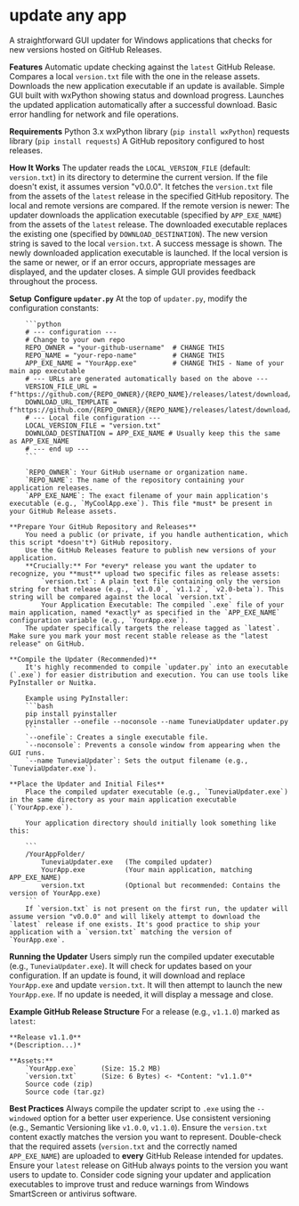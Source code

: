 # update any app

A straightforward GUI updater for Windows applications that checks for new versions hosted on GitHub Releases.

**Features**
	Automatic update checking against the `latest` GitHub Release.
	Compares a local `version.txt` file with the one in the release assets.
	Downloads the new application executable if an update is available.
	Simple GUI built with wxPython showing status and download progress.
	Launches the updated application automatically after a successful download.
	Basic error handling for network and file operations.

**Requirements**
	Python 3.x
	wxPython library (`pip install wxPython`)
	requests library (`pip install requests`)
	A GitHub repository configured to host releases.

**How It Works**
	The updater reads the `LOCAL_VERSION_FILE` (default: `version.txt`) in its directory to determine the current version. If the file doesn't exist, it assumes version "v0.0.0".
	It fetches the `version.txt` file from the assets of the `latest` release in the specified GitHub repository.
	The local and remote versions are compared.
	If the remote version is newer:
		The updater downloads the application executable (specified by `APP_EXE_NAME`) from the assets of the `latest` release.
		The downloaded executable replaces the existing one (specified by `DOWNLOAD_DESTINATION`).
		The new version string is saved to the local `version.txt`.
		A success message is shown.
		The newly downloaded application executable is launched.
	If the local version is the same or newer, or if an error occurs, appropriate messages are displayed, and the updater closes.
	A simple GUI provides feedback throughout the process.

**Setup**
	**Configure `updater.py`**
		At the top of `updater.py`, modify the configuration constants:

		```python
		# --- configuration ---
		# Change to your own repo
		REPO_OWNER = "your-github-username"  # CHANGE THIS
		REPO_NAME = "your-repo-name"         # CHANGE THIS
		APP_EXE_NAME = "YourApp.exe"         # CHANGE THIS - Name of your main app executable
		# --- URLs are generated automatically based on the above ---
		VERSION_FILE_URL = f"https://github.com/{REPO_OWNER}/{REPO_NAME}/releases/latest/download/version.txt"
		DOWNLOAD_URL_TEMPLATE = f"https://github.com/{REPO_OWNER}/{REPO_NAME}/releases/latest/download/{APP_EXE_NAME}"
		# --- Local file configuration ---
		LOCAL_VERSION_FILE = "version.txt"
		DOWNLOAD_DESTINATION = APP_EXE_NAME # Usually keep this the same as APP_EXE_NAME
		# --- end up ---
		```

		`REPO_OWNER`: Your GitHub username or organization name.
		`REPO_NAME`: The name of the repository containing your application releases.
		`APP_EXE_NAME`: The exact filename of your main application's executable (e.g., `MyCoolApp.exe`). This file *must* be present in your GitHub Release assets.

	**Prepare Your GitHub Repository and Releases**
		You need a public (or private, if you handle authentication, which this script *doesn't*) GitHub repository.
		Use the GitHub Releases feature to publish new versions of your application.
		**Crucially:** For *every* release you want the updater to recognize, you **must** upload two specific files as release assets:
			`version.txt`: A plain text file containing only the version string for that release (e.g., `v1.0.0`, `v1.1.2`, `v2.0-beta`). This string will be compared against the local `version.txt`.
			Your Application Executable: The compiled `.exe` file of your main application, named *exactly* as specified in the `APP_EXE_NAME` configuration variable (e.g., `YourApp.exe`).
		The updater specifically targets the release tagged as `latest`. Make sure you mark your most recent stable release as the "latest release" on GitHub.

	**Compile the Updater (Recommended)**
		It's highly recommended to compile `updater.py` into an executable (`.exe`) for easier distribution and execution. You can use tools like PyInstaller or Nuitka.

		Example using PyInstaller:
		```bash
		pip install pyinstaller
		pyinstaller --onefile --noconsole --name TuneviaUpdater updater.py
		```
		`--onefile`: Creates a single executable file.
		`--noconsole`: Prevents a console window from appearing when the GUI runs.
		`--name TuneviaUpdater`: Sets the output filename (e.g., `TuneviaUpdater.exe`).

	**Place the Updater and Initial Files**
		Place the compiled updater executable (e.g., `TuneviaUpdater.exe`) in the same directory as your main application executable (`YourApp.exe`).

		Your application directory should initially look something like this:

		```
		/YourAppFolder/
		    TuneviaUpdater.exe   (The compiled updater)
		    YourApp.exe          (Your main application, matching APP_EXE_NAME)
		    version.txt          (Optional but recommended: Contains the version of YourApp.exe)
		```
		If `version.txt` is not present on the first run, the updater will assume version "v0.0.0" and will likely attempt to download the `latest` release if one exists. It's good practice to ship your application with a `version.txt` matching the version of `YourApp.exe`.

**Running the Updater**
	Users simply run the compiled updater executable (e.g., `TuneviaUpdater.exe`).
	It will check for updates based on your configuration.
	If an update is found, it will download and replace `YourApp.exe` and update `version.txt`.
	It will then attempt to launch the new `YourApp.exe`.
	If no update is needed, it will display a message and close.

**Example GitHub Release Structure**
	For a release (e.g., `v1.1.0`) marked as `latest`:

	**Release v1.1.0**
	*(Description...)*

	**Assets:**
		`YourApp.exe`      (Size: 15.2 MB)
		`version.txt`      (Size: 6 Bytes) <- *Content: "v1.1.0"*
		Source code (zip)
		Source code (tar.gz)

**Best Practices**
	Always compile the updater script to `.exe` using the `--windowed` option for a better user experience.
	Use consistent versioning (e.g., Semantic Versioning like `v1.0.0`, `v1.1.0`). Ensure the `version.txt` content exactly matches the version you want to represent.
	Double-check that the required assets (`version.txt` and the correctly named `APP_EXE_NAME`) are uploaded to **every** GitHub Release intended for updates.
	Ensure your `latest` release on GitHub always points to the version you want users to update to.
	Consider code signing your updater and application executables to improve trust and reduce warnings from Windows SmartScreen or antivirus software.
